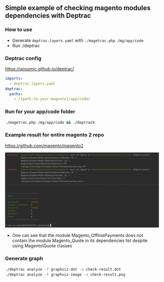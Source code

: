 ## Simple example of checking magento modules dependencies with Deptrac

### How to use

- Generate `deptrac.layers.yaml` with `./magetrac.php /mg/app/code`
- Run ./deptrac 

### Deptrac config
https://qossmic.github.io/deptrac/
```yaml
imports:
  - deptrac.layers.yaml
deptrac:
  paths:
    - /{path-to-your-magento}/app/code/
```

### Run for your app/code folder
```bash
./magetrac.php /mg/app/code && ./deptrack
```

### Example result for entire magento 2 repo

https://github.com/magento/magento2

![](./example.png)

- One can see that the module Magento_OfflinePayments does not contain the module Magento_Quote in its dependencies list despite using Magento\Quote classes

### Generate graph
```bash
./deptrac analyze -f graphviz-dot -o check-result.dot
./deptrac analyze -f graphviz-image -o check-result.png
```
